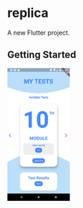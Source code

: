 # replica

A new Flutter project.

## Getting Started
<img src="https://github.com/gaurav12899/replica/blob/main/ss1.png" alt="" height="300px">
